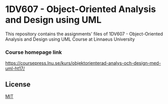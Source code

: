#  1DV607 - Object-Oriented Analysis and Design using UML

This repository contains the assignments' files of 1DV607 - Object-Oriented Analysis and Design using UML Course at Linnaeus University


### Course homepage link

https://coursepress.lnu.se/kurs/objektorienterad-analys-och-design-med-uml-ht17/

## License
[MIT](https://choosealicense.com/licenses/mit/)
